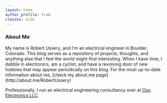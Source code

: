 ```yaml
---
layout: home
author_profile: true
classes: wide
---
```


<h3>About Me</h3>
My name is Robert Ussery, and I'm an electrical engineer in Boulder, Colorado. This blog serves as a repository of projects, thoughts, and anything else that I feel the world might find interesting. When I have time, I dabble in electronics, am a cyclist, and have a revolving door of new hobbies that may appear periodically on this blog. For the most up-to-date information about me, [check my about.me page](http://about.me/RobertUssery)

Professionally, I run an electrical engineering consultancy over at [Oso Electronics LLC](http://www.osoelectronics.com).
<br/> <br/> <br/>
